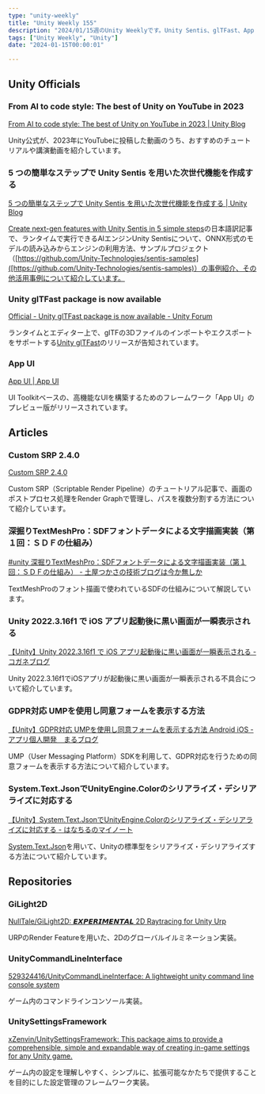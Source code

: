 ```yaml
---
type: "unity-weekly"
title: "Unity Weekly 155"
description: "2024/01/15週のUnity Weeklyです。Unity Sentis、glTFast、App UIなどについて取り上げています。"
tags: ["Unity Weekly", "Unity"]
date: "2024-01-15T00:00:01"

---
```


## Unity Officials

### From AI to code style: The best of Unity on YouTube in 2023

[From AI to code style: The best of Unity on YouTube in 2023 | Unity Blog](https://blog.unity.com/news/best-of-unity-youtube-2023)

Unity公式が、2023年にYouTubeに投稿した動画のうち、おすすめのチュートリアルや講演動画を紹介しています。

### 5 つの簡単なステップで Unity Sentis を用いた次世代機能を作成する

[5 つの簡単なステップで Unity Sentis を用いた次世代機能を作成する | Unity Blog](https://blog.unity.com/ja/games/create-next-gen-ai-models-with-unity-sentis)

[Create next-gen features with Unity Sentis in 5 simple steps](https://blog.unity.com/games/create-next-gen-ai-models-with-unity-sentis)の日本語訳記事で、ランタイムで実行できるAIエンジンUnity Sentisについて、ONNX形式のモデルの読み込みからエンジンの利用方法、サンプルプロジェクト（[https://github.com/Unity-Technologies/sentis-samples]([https://github.com/Unity-Technologies/sentis-samples)）の事例紹介、その他活用事例について紹介しています。

###  Unity glTFast package is now available

[Official - Unity glTFast package is now available - Unity Forum](https://forum.unity.com/threads/unity-gltfast-package-is-now-available.1527337/)

ランタイムとエディター上で、glTFの3Dファイルのインポートやエクスポートをサポートする[Unity glTFast](https://docs.unity3d.com/Packages/com.unity.cloud.gltfast@6.0/manual/index.html)のリリースが告知されています。

### App UI

[App UI | App UI](https://docs.unity3d.com/Packages/com.unity.dt.app-ui@1.0/manual/index.html)

UI Toolkitベースの、高機能なUIを構築するためのフレームワーク「App UI」のプレビュー版がリリースされています。

## Articles

### Custom SRP 2.4.0

[Custom SRP 2.4.0](https://catlikecoding.com/unity/custom-srp/2-4-0/)

Custom SRP（Scriptable Render Pipeline）のチュートリアル記事で、画面のポストプロセス処理をRender Graphで管理し、パスを複数分割する方法について紹介しています。

### 深掘りTextMeshPro：SDFフォントデータによる文字描画実装（第１回：ＳＤＦの仕組み）

[#unity 深掘りTextMeshPro：SDFフォントデータによる文字描画実装（第１回：ＳＤＦの仕組み） - 土屋つかさの技術ブログは今か無しか](https://someiyoshino.info/entry/2024/01/13/174636?utm_source=feed)

TextMeshProのフォント描画で使われているSDFの仕組みについて解説しています。

### Unity 2022.3.16f1 で iOS アプリ起動後に黒い画面が一瞬表示される

[【Unity】Unity 2022.3.16f1 で iOS アプリ起動後に黒い画面が一瞬表示される - コガネブログ](https://baba-s.hatenablog.com/entry/2024/01/09/144628?utm_source=feed)

Unity 2022.3.16f1でiOSアプリが起動後に黒い画面が一瞬表示される不具合について紹介しています。

### GDPR対応 UMPを使用し同意フォームを表示する方法

[【Unity】GDPR対応 UMPを使用し同意フォームを表示する方法 Android iOS - アプリ個人開発　まるブログ](https://marumaro7.hatenablog.com/entry/unity_gdpr)

UMP（User Messaging Platform）SDKを利用して、GDPR対応を行うための同意フォームを表示する方法について紹介しています。

### System.Text.JsonでUnityEngine.Colorのシリアライズ・デシリアライズに対応する

[【Unity】System.Text.JsonでUnityEngine.Colorのシリアライズ・デシリアライズに対応する - はなちるのマイノート](https://www.hanachiru-blog.com/entry/2024/01/11/120000)

[System.Text.Json](https://learn.microsoft.com/ja-jp/dotnet/standard/serialization/system-text-json/converters-how-to?pivots=dotnet-8-0)を用いて、Unityの標準型をシリアライズ・デシリアライズする方法について紹介しています。

## Repositories

### GiLight2D

[NullTale/GiLight2D: 𝙀𝙓𝙋𝙀𝙍𝙄𝙈𝙀𝙉𝙏𝘼𝙇 2D Raytracing for Unity Urp](https://github.com/NullTale/GiLight2D?)

URPのRender Featureを用いた、2Dのグローバルイルミネーション実装。

### UnityCommandLineInterface

[529324416/UnityCommandLineInterface: A lightweight unity command line console system](https://github.com/529324416/UnityCommandLineInterface)

ゲーム内のコマンドラインコンソール実装。

### UnitySettingsFramework

[xZenvin/UnitySettingsFramework: This package aims to provide a comprehensible, simple and expandable way of creating in-game settings for any Unity game.](https://github.com/xZenvin/UnitySettingsFramework?)

ゲーム内の設定を理解しやすく、シンプルに、拡張可能なかたちで提供することを目的にした設定管理のフレームワーク実装。